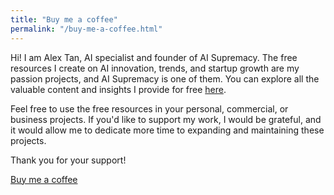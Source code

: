 ```yaml
---
title: "Buy me a coffee"
permalink: "/buy-me-a-coffee.html"
---
```


Hi! I am Alex Tan, AI specialist and founder of AI Supremacy. The free resources I create on AI innovation, trends, and startup growth are my passion projects, and AI Supremacy is one of them. You can explore all the valuable content and insights I provide for free <a href="https://www.ai.supremacy.sg">here</a>.

Feel free to use the free resources in your personal, commercial, or business projects. If you'd like to support my work, I would be grateful, and it would allow me to dedicate more time to expanding and maintaining these projects.

Thank you for your support!

<a class="btn btn-danger" href="https://buymeacoffee.com/alexservers">Buy me a coffee</a>
